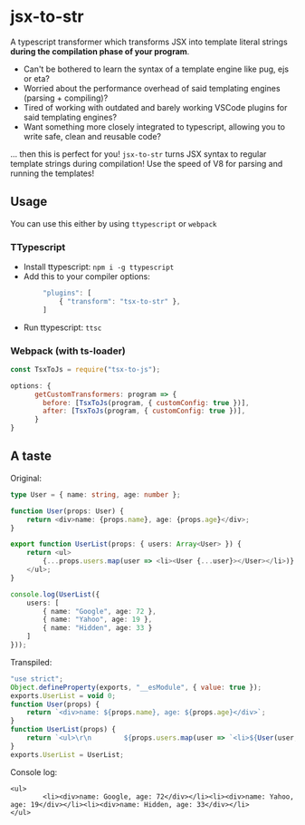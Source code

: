 # jsx-to-str

A typescript transformer which transforms JSX into template literal strings **during the compilation phase of your program**. 

- Can't be bothered to learn the syntax of a template engine like pug, ejs or eta? 
- Worried about the performance overhead of said templating engines (parsing + compiling)? 
- Tired of working with outdated and barely working VSCode plugins for said templating engines?
- Want something more closely integrated to typescript, allowing you to write safe, clean and reusable code?

... then this is perfect for you! `jsx-to-str` turns JSX syntax to regular template strings during compilation! Use the speed of V8 for parsing and running the templates!

## Usage

You can use this either by using `ttypescript` or `webpack`

### TTypescript

- Install ttypescript: `npm i -g ttypescript`
- Add this to your compiler options:
```js
        "plugins": [
            { "transform": "tsx-to-str" },
        ]
```
- Run ttypescript: `ttsc`

### Webpack (with ts-loader)

```js
const TsxToJs = require("tsx-to-js");

options: {
      getCustomTransformers: program => {
        before: [TsxToJs(program, { customConfig: true })],
        after: [TsxToJs(program, { customConfig: true })],
      }
}
```


## A taste

Original:
```ts
type User = { name: string, age: number };

function User(props: User) {
    return <div>name: {props.name}, age: {props.age}</div>;
}

export function UserList(props: { users: Array<User> }) {
    return <ul>
        {...props.users.map(user => <li><User {...user}></User></li>)}
    </ul>;
}

console.log(UserList({
    users: [
        { name: "Google", age: 72 },
        { name: "Yahoo", age: 19 },
        { name: "Hidden", age: 33 }
    ]
}));
```

Transpiled:
```js
"use strict";
Object.defineProperty(exports, "__esModule", { value: true });
exports.UserList = void 0;
function User(props) {
    return `<div>name: ${props.name}, age: ${props.age}</div>`;
}
function UserList(props) {
    return `<ul>\r\n        ${props.users.map(user => `<li>${User(user, "")}</li>`).join("")}\r\n    </ul>`;
}
exports.UserList = UserList;
```

Console log:
```
<ul>
        <li><div>name: Google, age: 72</div></li><li><div>name: Yahoo, age: 19</div></li><li><div>name: Hidden, age: 33</div></li>
</ul>
```